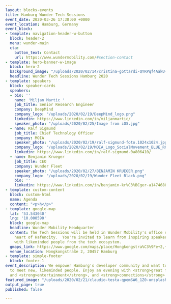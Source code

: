```yaml
---
layout: blocks-events
title: Hamburg Wunder Tech Sessions
event_date: 2020-03-26 17:30:00 +0000
event_location: Hamburg, Germany
event_block:
- template: navigation-header-w-button
  block: header-2
  menu: wunder-main
  cta:
    button_text: Contact
    url: https://www.wundermobility.com/#section-contact
- template: hero-banner-w-image
  block: hero-2
  background_image: "/uploads/2020/02/14/cristina-gottardi-QYRPqf4AakU-unsplash.jpg"
  headline: Wunder Tech Sessions Hamburg 2020
- template: speakers
  block: speaker-cards
  speakers:
  - bio: ''
    name: 'Miljan Martic '
    job_title: Senior Research Engineer
    company: DeepMind
    company_logo: "/uploads/2020/02/19/DeepMind_logo.png"
    linkedin: https://www.linkedin.com/in/miljanmartic/
    speaker_photo: "/uploads/2020/02/25/Image from iOS.jpg"
  - name: Ralf Sigmund
    job_title: Chief Technology Officer
    company: MOIA
    speaker_photo: "/uploads/2020/02/19/ralf-sigmund-foto.1024x1024.jpg"
    company_logo: "/uploads/2020/02/19/MOIA_Logo_SocialMovement_BLUE_RGB.jpg"
    linkedin: https://www.linkedin.com/in/ralf-sigmund-0a806410/
  - name: Benjamin Krueger
    job_title: CEO
    company: Wunder Fleet
    speaker_photo: "/uploads/2020/02/27/BENJAMIN KRUEGER.png"
    company_logo: "/uploads/2020/02/19/Wunder Fleet Black.png"
    bio: ''
    linkedin: https://www.linkedin.com/in/benjamin-kr%C3%BCger-a1474688/
- template: custom-content
  block: custom-html
  name: Agenda
  content: "<p>h</p>"
- template: google-map
  lat: '53.543040'
  lng: '10.000590'
  block: google-map
  headline: Wunder Mobility Headquarter
  content: The Tech Sessions will be held in Wunder Mobility's office space in the
    heart of Hafencity.  You're invited to learn from inspiring speakers and to connect
    with likeminded people from the tech ecosystem.
  gmaps_link: https://www.google.com/maps/place/Hongkongstra%C3%9Fe+2,+20457+Hamburg/@53.5428714,9.998563,17z/data=!3m1!4b1!4m5!3m4!1s0x47b18efc49761015:0x4a9d0b4a925d10eb!8m2!3d53.5428714!4d10.0007517
  venue_location: Hongkongstraße 2, 20457 Hamburg
- template: simple-footer
  block: footer-1
event_description: We empower Hamburg's developer community and want to build a platform
  to meet new, likeminded people. Enjoy an evening with <strong>great food</strong>
  and <strong>entertainment</strong>, and <strong>connections</strong> you will keep!
featured_image: "/uploads/2020/02/21/claudio-testa-qpemSW6_1Z0-unsplash.jpg"
output_page: true
published: false

---
```

